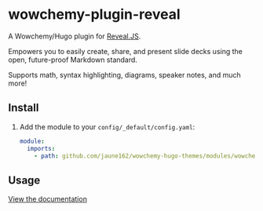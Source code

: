 # wowchemy-plugin-reveal

A Wowchemy/Hugo plugin for [Reveal.JS](https://revealjs.com/).

Empowers you to easily create, share, and present slide decks using the open, future-proof Markdown standard.

Supports math, syntax highlighting, diagrams, speaker notes, and much more!

## Install

1. Add the module to your `config/_default/config.yaml`:

   ```yaml
   module:
     imports:
       - path: github.com/jaune162/wowchemy-hugo-themes/modules/wowchemy-plugin-reveal
   ```

## Usage

[View the documentation](https://wowchemy.com/docs/content/slides/)
